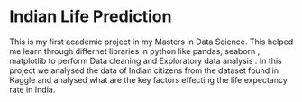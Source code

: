 # Indian Life Prediction
This is my first academic project in my Masters in Data Science. This helped me learn through differnet libraries in python like pandas, seaborn , matplotlib  to perform Data cleaning and Exploratory data analysis 
. In this project we analysed the data of Indian citizens from the dataset found in Kaggle and analysed what are the key factors effecting the life expectancy rate in India.
